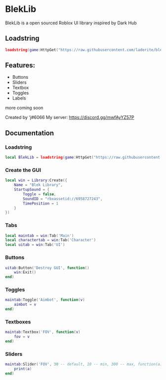 # BlekLib

BlekLib is a open sourced Roblox UI library inspired by Dark Hub

## Loadstring
```lua
loadstring(game:HttpGet("https://raw.githubusercontent.com/laderite/bleklib/main/library.lua"))()
```

## Features:
- Buttons
- Sliders
- Textbox
- Toggles
- Labels

more coming soon

Created by 'j#6066
My server: https://discord.gg/mwfAyYZ57P

## Documentation

### Loadstring
```lua
local BlekLib = loadstring(game:HttpGet("https://raw.githubusercontent.com/laderite/bleklib/main/library.lua"))()
```

### Create the GUI
```lua
local win = Library:Create({
    Name = "Blek Library",
    StartupSound = {
        Toggle = false,
        SoundID = "rbxassetid://6958727243",
        TimePosition = 1
    }
})
```

### Tabs
```lua
local maintab = win:Tab('Main')
local charactertab = win:Tab('Character')
local uitab = win:Tab('UI')
```

### Buttons
```lua
uitab:Button('Destroy GUI', function()
    win:Exit()
end)
```

### Toggles
```lua
maintab:Toggle('Aimbot', function(v)
    aimbot = v
end)
```

### Textboxes
```lua
maintab:Textbox('FOV', function(v)
    fov = v
end)
```

### Sliders
```lua
maintab:Slider('FOV', 30 -- default, 10 -- min, 300 -- max, function(a)
    print(a)
end)
```
